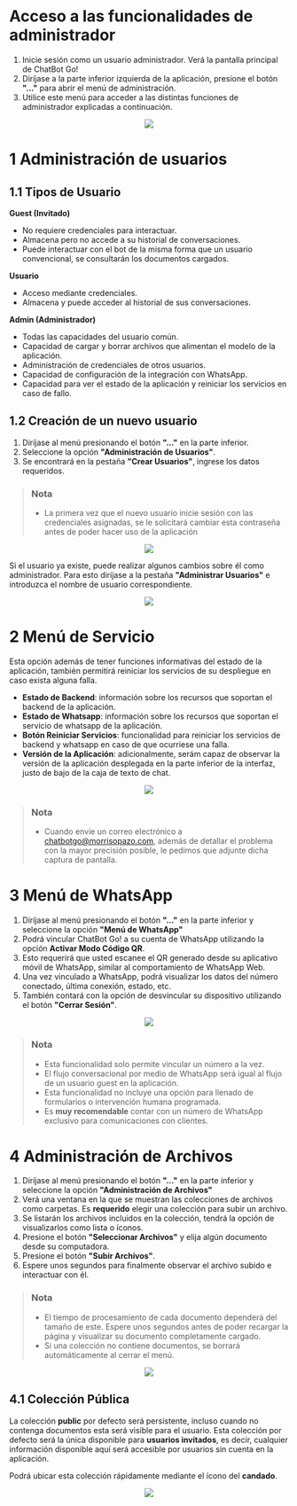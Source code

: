 # Acceso a las funcionalidades de administrador
1. Inicie sesión como un usuario administrador. Verá la pantalla principal de ChatBot Go!
2. Diríjase a la parte inferior izquierda de la aplicación, presione el botón **"..."** para abrir el menú de administración.
3. Utilice este menú para acceder a las distintas funciones de administrador explicadas a continuación.
<p align="center">
  <img src="../assets/go_menu_ESP.png" />
</p>

# 1 Administración de usuarios
## 1.1 Tipos de Usuario
**Guest (Invitado)**
- No requiere credenciales para interactuar.
- Almacena pero no accede a su historial de conversaciones.
- Puede interactuar con el bot de la misma forma que un usuario convencional, se consultarán los documentos cargados.

**Usuario**
- Acceso mediante credenciales.
- Almacena y puede acceder al historial de sus conversaciones.

**Admin (Administrador)**
- Todas las capacidades del usuario común.
- Capacidad de cargar y borrar archivos que alimentan el modelo de la aplicación.
- Administración de credenciales de otros usuarios.
- Capacidad de configuración de la integración con WhatsApp.
- Capacidad para ver el estado de la aplicación y reiniciar los servicios en caso de fallo.

## 1.2 Creación de un nuevo usuario
1. Diríjase al menú presionando el botón **"..."** en la parte inferior.
2. Seleccione la opción **"Administración de Usuarios"**.
3. Se encontrará en la pestaña **"Crear Usuarios"**, ingrese los datos requeridos.

> ### Nota
> - La primera vez que el nuevo usuario inicie sesión con las credenciales asignadas, se le solicitará cambiar esta contraseña antes de poder hacer uso de la aplicación

<p align="center">
  <img src="../assets/go_usermenu_ESP.png" />
</p>

Si el usuario ya existe, puede realizar algunos cambios sobre él como administrador. Para esto diríjase a la pestaña **"Administrar Usuarios"** e introduzca el nombre de usuario correspondiente.

<p align="center">
  <img src="../assets/go_usermenu_admin_ESP.png" />
</p>

# 2 Menú de Servicio
Esta opción además de tener funciones informativas del estado de la aplicación, también permitirá reiniciar los servicios de su despliegue en caso exista alguna falla.
- **Estado de Backend**: información sobre los recursos que soportan el backend de la aplicación.
- **Estado de Whatsapp**: información sobre los recursos que soportan el servicio de whatsapp de la aplicación.
- **Botón Reiniciar Servicios**: funcionalidad para reiniciar los servicios de backend y whatsapp en caso de que ocurriese una falla.
- **Versión de la Aplicación**: adicionalmente, serám capaz de observar la versión de la aplicación desplegada en la parte inferior de la interfaz, justo de bajo de la caja de texto de chat.

<p align="center">
  <img src="../assets/go_status_menu_ESP.png" />
</p>

> ### Nota
> - Cuando envíe un correo electrónico a chatbotgo@morrisopazo.com, además de detallar el problema con la mayor precisión posible, le pedimos que adjunte dicha captura de pantalla.

# 3 Menú de WhatsApp
1. Diríjase al menú presionando el botón **"..."** en la parte inferior y seleccione la opción **"Menú de WhatsApp"**
2. Podrá vincular ChatBot Go! a su cuenta de WhatsApp utilizando la opción **Activar Modo Código QR**.
3. Esto requerirá que usted escanee el QR generado desde su aplicativo móvil de WhatsApp, similar al comportamiento de WhatsApp Web.
4. Una vez vinculado a WhatsApp, podrá visualizar los datos del número conectado, última conexión, estado, etc.
5. También contará con la opción de desvincular su dispositivo utilizando el botón **"Cerrar Sesión"**.

<p align="center">
  <img src="../assets/go_wsp_menu_ESP.png" />
</p>

> ### Nota
> - Esta funcionalidad solo permite vincular un número a la vez.
> - El flujo conversacional por medio de WhatsApp será igual al flujo de un usuario guest en la aplicación.
> - Esta funcionalidad no incluye una opción para llenado de formularios o intervención humana programada.
> - Es **muy recomendable** contar con un número de WhatsApp exclusivo para comunicaciones con clientes.

# 4 Administración de Archivos
1. Diríjase al menú presionando el botón **"..."** en la parte inferior y seleccione la opción **"Administración de Archivos"**
2. Verá una ventana en la que se muestran las colecciones de archivos como carpetas. Es **requerido** elegir una colección para subir un archivo.
3. Se listarán los archivos incluidos en la colección, tendrá la opción de visualizarlos como lista o íconos.
4. Presione el botón **"Seleccionar Archivos"** y elija algún documento desde su computadora.
5. Presione el botón **"Subir Archivos"**.
6. Espere unos segundos para finalmente observar el archivo subido e interactuar con él.

> ### Nota
> - El tiempo de procesamiento de cada documento dependerá del tamaño de este. Espere unos segundos antes de poder recargar la página y visualizar su documento completamente cargado.
> - Si una colección no contiene documentos, se borrará automáticamente al cerrar el menú.

<p align="center">
  <img src="../assets/go_documents_menu1_ESP.png" />
</p>

## 4.1 Colección Pública
La colección **public** por defecto será persistente, incluso cuando no contenga documentos esta será visible para el usuario. Esta colección por defecto será la única disponible para **usuarios invitados**, es decir, cualquier información disponible aquí será accesible por usuarios sin cuenta en la aplicación.

Podrá ubicar esta colección rápidamente mediante el ícono del **candado**.

<p align="center">
  <img src="../assets/go_documents_menu2_ESP.png" />
</p>